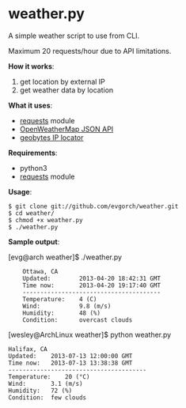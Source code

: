 weather.py
==========

A simple weather script to use from CLI.

Maximum 20 requests/hour due to API limitations.

**How it works**:

1. get location by external IP
2. get weather data by location

**What it uses**:
* [requests](http://docs.python-requests.org/) module
* [OpenWeatherMap JSON API](http://openweathermap.org/wiki/API/JSON_API)
* [geobytes IP locator](http://www.geobytes.com/IpLocator.htm?GetLocation)

**Requirements**:
* python3
* [requests](http://docs.python-requests.org/) module

**Usage**:

	$ git clone git://github.com/evgorch/weather.git
	$ cd weather/
	$ chmod +x weather.py 
 	$ ./weather.py

**Sample output**:
	
[evg@arch weather]$ ./weather.py 

        Ottawa, CA
        Updated:        2013-04-20 18:42:31 GMT
        Time now:       2013-04-20 19:17:40 GMT
        ---------------------------------------
        Temperature:    4 (C)
        Wind:           9.8 (m/s)
        Humidity:       48 (%)
        Condition:      overcast clouds

[wesley@ArchLinux weather]$ python weather.py

	Halifax, CA
	Updated:	2013-07-13 12:00:00 GMT
	Time now:	2013-07-13 13:38:38 GMT
	---------------------------------------
	Temperature:	20 (°C)
	Wind:		3.1 (m/s)
	Humidity:	72 (%)
	Condition:	few clouds

